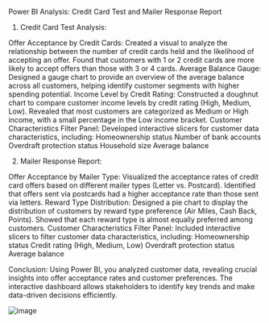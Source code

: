 Power BI Analysis: Credit Card Test and Mailer Response Report

1. Credit Card Test Analysis:

Offer Acceptance by Credit Cards:
Created a visual to analyze the relationship between the number of credit cards held and the likelihood of accepting an offer.
Found that customers with 1 or 2 credit cards are more likely to accept offers than those with 3 or 4 cards.
Average Balance Gauge:
Designed a gauge chart to provide an overview of the average balance across all customers, helping identify customer segments with higher spending potential.
Income Level by Credit Rating:
Constructed a doughnut chart to compare customer income levels by credit rating (High, Medium, Low).
Revealed that most customers are categorized as Medium or High income, with a small percentage in the Low income bracket.
Customer Characteristics Filter Panel:
Developed interactive slicers for customer data characteristics, including:
Homeownership status
Number of bank accounts
Overdraft protection status
Household size
Average balance

2. Mailer Response Report:

Offer Acceptance by Mailer Type:
Visualized the acceptance rates of credit card offers based on different mailer types (Letter vs. Postcard).
Identified that offers sent via postcards had a higher acceptance rate than those sent via letters.
Reward Type Distribution:
Designed a pie chart to display the distribution of customers by reward type preference (Air Miles, Cash Back, Points).
Showed that each reward type is almost equally preferred among customers.
Customer Characteristics Filter Panel:
Included interactive slicers to filter customer data characteristics, including:
Homeownership status
Credit rating (High, Medium, Low)
Overdraft protection status
Average balance

Conclusion:
Using Power BI, you analyzed customer data, revealing crucial insights into offer acceptance rates and customer preferences. 
The interactive dashboard allows stakeholders to identify key trends and make data-driven decisions efficiently.

![image](https://github.com/sagar1023/Credit-Rating-Analysis-using-Power-BI/assets/125538858/3c15bc80-e997-4ad0-95c8-35106a66ff9f)

